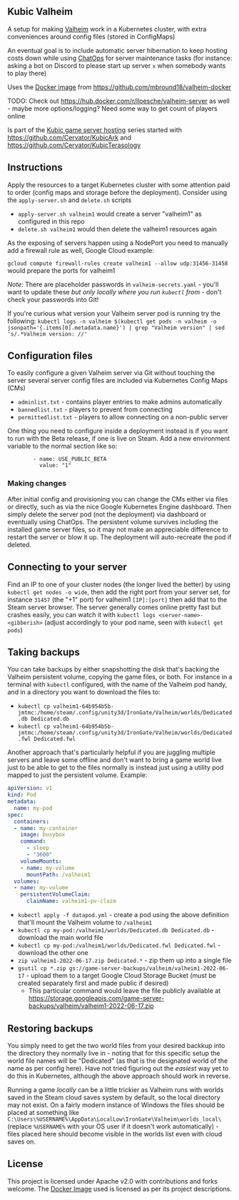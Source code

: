 ## Kubic Valheim

A setup for making [Valheim](https://www.valheimgame.com/) work in a Kubernetes cluster, with extra conveniences around config files (stored in ConfigMaps)

An eventual goal is to include automatic server hibernation to keep hosting costs down while using [ChatOps](https://docs.stackstorm.com/chatops/chatops.html) for server maintenance tasks (for instance: asking a bot on Discord to please start up server `x` when somebody wants to play there)

Uses the [Docker image](https://hub.docker.com/r/mbround18/valheim) from https://github.com/mbround18/valheim-docker

TODO: Check out https://hub.docker.com/r/lloesche/valheim-server as well - maybe more options/logging? Need some way to get count of players online

Is part of the [Kubic game server hosting](https://github.com/Cervator/KubicGameHosting) series started with https://github.com/Cervator/KubicArk and https://github.com/Cervator/KubicTerasology


## Instructions

Apply the resources to a target Kubernetes cluster with some attention paid to order (config maps and storage before the deployment). Consider using the `apply-server.sh` and `delete.sh` scripts

* `apply-server.sh valheim1` would create a server "valheim1" as configured in this repo
* `delete.sh valheim1` would then delete the valheim1 resources again

As the exposing of servers happen using a NodePort you need to manually add a firewall rule as well, Google Cloud example:

`gcloud compute firewall-rules create valheim1 --allow udp:31456-31458` would prepare the ports for valheim1

*Note:* There are placeholder passwords in `valheim-secrets.yaml` - you'll want to update these _but only locally where you run `kubectl` from_ - don't check your passwords into Git!

If you're curious what version your Valheim server pod is running try the following: `kubectl logs -n valheim $(kubectl get pods -n valheim -o jsonpath='{.items[0].metadata.name}') | grep "Valheim version" | sed 's/.*Valheim version: //'`

## Configuration files

To easily configure a given Valheim server via Git without touching the server several server config files are included via Kubernetes Config Maps (CMs)

* `adminlist.txt` - contains player entries to make admins automatically
* `bannedlist.txt` - players to prevent from connecting
* `permittedlist.txt` - players to allow connecting on a non-public server

One thing you need to configure inside a deployment instead is if you want to run with the Beta release, if one is live on Steam. Add a new environment variable to the normal section like so:

```
        - name: USE_PUBLIC_BETA
          value: "1"
```

### Making changes

After initial config and provisioning you can change the CMs either via files or directly, such as via the nice Google Kubernetes Engine dashboard. Then simply delete the server pod (not the deployment) via dashboard or eventually using ChatOps. The persistent volume survives including the installed game server files, so it may not make an appreciable difference to restart the server or blow it up. The deployment will auto-recreate the pod if deleted.


## Connecting to your server

Find an IP to one of your cluster nodes (the longer lived the better) by using `kubectl get nodes -o wide`, then add the right port from your server set, for instance `31457` (the "+1" port) for valheim1 `[IP]:[port]` then add that to the Steam server browser. The server generally comes online pretty fast but crashes easily, you can watch it with `kubectl logs <server-name>-<gibberish>` (adjust accordingly to your pod name, seen with `kubectl get pods`)


## Taking backups

You can take backups by either snapshotting the disk that's backing the Valheim persistent volume, copying the game files, or both. For instance in a terminal with `kubectl` configured, with the name of the Valheim pod handy, and in a directory you want to download the files to:

* `kubectl cp valheim1-64b954b5b-jmtmc:/home/steam/.config/unity3d/IronGate/Valheim/worlds/Dedicated.db Dedicated.db`
* `kubectl cp valheim1-64b954b5b-jmtmc:/home/steam/.config/unity3d/IronGate/Valheim/worlds/Dedicated.fwl Dedicated.fwl`

Another approach that's particularly helpful if you are juggling multiple servers and leave some offline and don't want to bring a game world live just to be able to get to the files normally is instead just using a utility pod mapped to just the persistent volume. Example:

```datapod.yml
apiVersion: v1
kind: Pod
metadata:
  name: my-pod
spec:
  containers:
  - name: my-container
    image: busybox
    command:
      - sleep
      - "3600"
    volumeMounts:
    - name: my-volume
      mountPath: /valheim1
  volumes:
  - name: my-volume
    persistentVolumeClaim:
      claimName: valheim1-pv-claim
```

* `kubectl apply -f datapod.yml` - create a pod using the above definition that'll mount the Valheim volume to `/valheim1`
* `kubectl cp my-pod:/valheim1/worlds/Dedicated.db Dedicated.db` - download the main world file
* `kubectl cp my-pod:/valheim1/worlds/Dedicated.fwl Dedicated.fwl` - download the other one
* `zip valheim1-2022-06-17.zip Dedicated.*` - zip them up into a single file
* `gsutil cp *.zip gs://game-server-backups/valheim/valheim1-2022-06-17` - upload them to a target Google Cloud Storage Bucket (must be created separately first and made public if desired)
  * This particular command would leave the file publicly available at https://storage.googleapis.com/game-server-backups/valheim/valheim1-2022-06-17.zip

## Restoring backups

You simply need to get the two world files from your desired backkup into the directory they normally live in - noting that for this specific setup the world file names will be "Dedicated" (as that is the designated world of the name as per config here). Have not tried figuring out the _easiest_ way yet to do this in Kubernetes, although the above approach should work in reverse.

Running a game _locally_ can be a little trickier as Valheim runs with worlds saved in the Steam cloud saves system by default, so the local directory may not exist. On a fairly modern instance of Windows the files should be placed at something like `C:\Users\%USERNAME%\AppData\LocalLow\IronGate\Valheim\worlds_local\` (replace `%USERNAME%` with your OS user if it doesn't work automatically) - files placed here should become visible in the worlds list even with cloud saves on.

## License

This project is licensed under Apache v2.0 with contributions and forks welcome. The [Docker Image](https://github.com/mbround18/valheim-docker) used is licensed as per its project descriptions.
